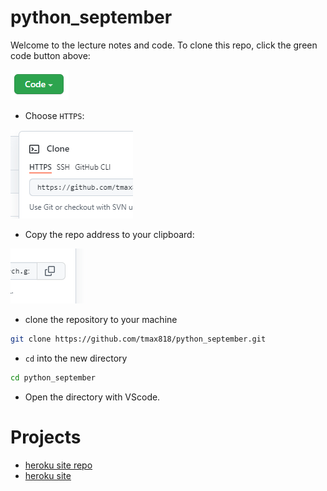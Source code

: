 # python_september

Welcome to the lecture notes and code. To clone this repo, click the green code button above:

![code_button](images/code_button.png)

- Choose `HTTPS`:

![HTTPS](images/https.png)

- Copy the repo address to your clipboard:

![clipboard](images/copy.png)

- clone the repository to your machine

```bash
git clone https://github.com/tmax818/python_september.git
```

- `cd` into the new directory

```bash
cd python_september
```

- Open the directory with VScode.


# Projects

- [heroku site repo](https://github.com/tmax818/flask-ajax-322)
- [heroku site](https://flask-ajax-322.herokuapp.com/)
